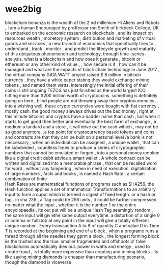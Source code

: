 # wee2big
blockchain  bonanza is the  wealth   of  the 2 nd  millenium
Hi  Aliens  and  Robots  ,  I  am  a human Encouraged  by  proffessor  ron  Smith  of  birkbeck  College,  UK  to    embarked  on  the  economic  research  on  blockchain  ,  and its  impact  on resources  wealth , monetory  system  , distribution  and  marketing  of  virtual  goods  and  services  , a new  branch  of  economics  that  specifically  tries  to , understand  , track , monitor  , and  predict  the  lifecycle   growth  and  maturity  of  this  ubiquitous  phenomenon and technology,  through  time -series-analysis.
what  is  a blockchain and  how  does  it  generate  , bitcoin  or  ethereum  or  any other  kind  of  value , , how  secure  is  it  ,  how  can  it  be  managed  and   what  are  the  impacts  of  block chain  technology
In June  2017 , the virtual  company GiGA WATT project  raised  $ 8 million in bitcoin currency . they have a  white  paper  stating  they  would  exchange  mining  tokens , and  named  them  watts. interestingly  the  initial  offering  of  their  coins  is  still ongoing.TEZOS  has just  finished  as the  world  largest  ICO.  hitting  more  than  $200  million worth  of  cryptocoins.  something  is  definitely  going  on  here  , blind  people  are  not  throwing  away  their  cryptocurrencies , into  a  wishing  well.  these crypto currencies  were  bought  with  fiat  currency  , mostly  cash.
the  good  money  alaways  drives  out  the  bad  money ,   right  at  this  minute   bitcoins  and  cryptos  have a  badder name  than  cash , but  when  it  starts  to get good then  better  and eventually the   best form  of  exchange  , a  medium  a  tandard  and  a  store , it  will  drive  out  the  cash  wihich , may  not  be  so  good  anymore.
.a top point  for  cryptocurrency  based  tokens  and  coins  and  contracts  are  that  they can be  built  on  a  personal  level /a  bank  is  not  neccessary , when an  individual  can  be  assigned ,  a  unique  wallet  , that can  be  subdivided  ,  countless  times  to  produce  a  series  of  cryptographic  numbers  that cannot  be  emulated  or  forged , into  a personal  money emblem  like  a digital  credit  debit  advice  a  smart  wallet . A  whole contract  can  be  written  and  digitalized  into  a  memorable  phrase , that  can  be  recalled  word  for  word , without  any  tampering , when  in  need  of  execution.
digitalization  of  large  numbers  ,  facts  and books , is  named a  Hash  Rate  .  a certain  combination  of finite  
Hash  Rates  are  mathematical  functions  of  programs  such  as SHA256. the Hash  function  applies  a set  of  mathmatical  Transformations  to an arbitrary  input  to  form a  ouput  which  is  termed  a  digest  of fixed  length. or  a hash  or    tag .
in  sha  236  ,  a Tag  could  be 256  units  , it  could  be  further  compressed.
no  matter  what  the  input  , whether  it  is  the  number 1  or  the  entire  encyclopaedia , its  out put  will be a  unique  Hash  Tag  seemingly  random . the  same  input  will  giv  ethe  same  output  everytime.
a  distortion  of  a  single  0 or comma  or  fullstop at  any  point in  the input  will give  a totally  different  unique  number .
Every transsaction A to B of quantity C and value D in Time T  is  recorded  at  the  beginning  and  end  of a  block , when  a  programe  runs  a  thread  through  all the  needles  they gprm  a block ,  the  longest  forming  block  iis the  trusted  and  the  true. smaller  fragmented  and  offshoots  of  false blockchains  automatically  dies  out. power  in  watts  and  energy , used  to create fraud , is totally  more  expensive  than creating  and  mining  blocks . its  like saying mining  diamonds  is  cheaper  than  manufacturing  scenario, though  the  diamond  is viceversa
